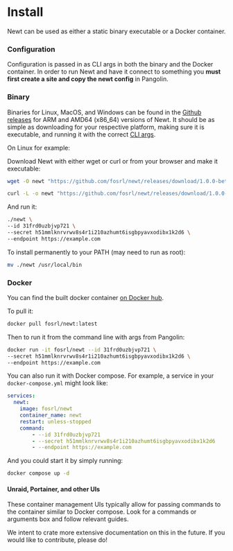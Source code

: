 # Install

Newt can be used as either a static binary executable or a Docker container.

### Configuration

Configuration is passed in as CLI args in both the binary and the Docker container. In order to run Newt and have it connect to something you **must first create a site and copy the newt config** in Pangolin.

### Binary

Binaries for Linux, MacOS, and Windows can be found in the [Github releases](https://github.com/fosrl/newt/releases) for ARM and AMD64 (x86_64) versions of Newt. It should be as simple as downloading for your respective platform, making sure it is executable, and running it with the correct [CLI args](/Newt/overview#cli-args).

On Linux for example:

Download Newt with either wget or curl or from your browser and make it executable:

```bash
wget -O newt "https://github.com/fosrl/newt/releases/download/1.0.0-beta.1/newt_linux_amd64" && chmod +x ./newt
```

```bash
curl -L -o newt "https://github.com/fosrl/newt/releases/download/1.0.0-beta.1/newt_linux_amd64" && chmod +x ./newt
```

And run it:

```bash
./newt \
--id 31frd0uzbjvp721 \
--secret h51mmlknrvrwv8s4r1i210azhumt6isgbpyavxodibx1k2d6 \
--endpoint https://example.com
```

To install permanently to your PATH (may need to run as root):

```bash
mv ./newt /usr/local/bin
```

### Docker

You can find the built docker container [on Docker hub](https://hub.docker.com/r/fosrl/newt).

To pull it: 

```bash
docker pull fosrl/newt:latest
```

Then to run it from the command line with args from Pangolin:

```bash
docker run -it fosrl/newt --id 31frd0uzbjvp721 \
--secret h51mmlknrvrwv8s4r1i210azhumt6isgbpyavxodibx1k2d6 \
--endpoint https://example.com
```

You can also run it with Docker compose. For example, a service in your `docker-compose.yml` might look like:

```yaml
services:
  newt:
    image: fosrl/newt
    container_name: newt
    restart: unless-stopped
    command:
        - --id 31frd0uzbjvp721
        - --secret h51mmlknrvrwv8s4r1i210azhumt6isgbpyavxodibx1k2d6
        - --endpoint https://example.com
```

And you could start it by simply running:

```bash
docker compose up -d
```

#### Unraid, Portainer, and other UIs

These container management UIs typically allow for passing commands to the container similar to Docker compose. Look for a commands or arguments box and follow relevant guides. 

We intent to crate more extensive documentation on this in the future. If you would like to contribute, please do!